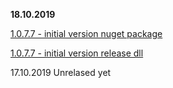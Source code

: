 ﻿
**18.10.2019**

[1.0.7.7 - initial version nuget package](https://www.nuget.org/packages/BindingNavigator/1.0.7.7)

[1.0.7.7 - initial version release dll](/Releases/1.0.7.7/BindingNavigator.dll)

17.10.2019 Unrelased yet